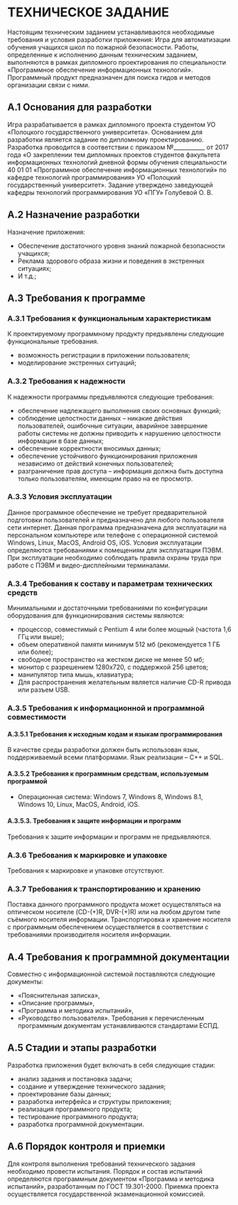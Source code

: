 # ТЕХНИЧЕСКОЕ ЗАДАНИЕ

Настоящим техническим заданием устанавливаются необходимые требования и условия разработки приложения: Игра для автоматизации обучения учащихся школ по пожарной безопасности. Работы, определенные к исполнению данным техническим заданием, выполняются в рамках дипломного проектирования по специальности «Программное обеспечение информационных технологий».
Программный продукт предназначен для поиска гидов и методов организации связи с ними. 

## А.1 Основания для разработки
Игра разрабатывается в рамках дипломного проекта студентом УО «Полоцкого государственного университета». Основанием для разработки является задание по дипломному проектированию. Разработка проводится в соответствии с приказом №___________ от 2017 года 
«О закреплении тем дипломных проектов студентов факультета информационных технологий дневной формы обучения специальности 40 01 01 «Программное обеспечение информационных технологий» по кафедре технологий программирования» УО «Полоцкий государственный университет». Задание утверждено заведующей кафедры технологий программирования УО «ПГУ» Голубевой О. В.

## А.2 Назначение разработки
Назначение приложения:
*	Обеспечение достаточного уровня знаний пожарной безопасности учащихся; 
*	Реклама здорового образа жизни и поведения в экстренных ситуациях; 
*	И т.д.;

## А.3 Требования к программе
### А.3.1 Требования к функциональным характеристикам

К проектируемому программному продукту предъявлены следующие функциональные требования.
*	возможность регистрации в приложении пользователя;
*	моделирование экстренных ситуаций;

### А.3.2 Требования к надежности

К надежности программы предъявляются следующие требования:
*	обеспечение надлежащего выполнения своих основных функций;
*	соблюдение целостности данных – никакие действия пользователей, ошибочные ситуации, аварийное завершение работы системы не должны приводить к нарушению целостности информации в базе данных;
*	обеспечение корректности вносимых данных;
*	обеспечение устойчивого функционирования приложения независимо от действий конечных пользователей;
*	разграничение прав доступа – информация должна быть доступна только пользователям, имеющим право на ее просмотр.

### А.3.3 Условия эксплуатации
Данное программное обеспечение не требует предварительной подготовки пользователей и предназначено для любого пользователя сети интернет.
Данная программа предназначена для эксплуатации на персональном компьютере или телефоне с операционной системой Windows, Linux, MacOS, Android OS, iOS.
Условия эксплуатации определяются требованиями к помещениям для эксплуатации ПЭВМ.
При эксплуатации необходимо соблюдать правила охраны труда при работе с ПЭВМ и видео-дисплейными терминалами.

### А.3.4 Требования к составу и параметрам технических средств 
Минимальными и достаточными требованиями по конфигурации оборудования для функционирования системы являются:
*	процессор, совместимый с Pentium 4 или более мощный (частота 1,6 ГГц или выше);
*	объем оперативной памяти минимум 512 мб (рекомендуется 1 ГБ или более);
*	свободное пространство на жестком диске не менее 50 мб;
*	монитор с разрешением 1280x720, с поддержкой 256 цветов;
*	манипулятор типа мышь, клавиатура;
*	Для распространения желательным является наличие CD-R привода или разъем USB.

### А.3.5 Требования к информационной и программной совместимости
#### А.3.5.1 Требования к исходным кодам и языкам программирования
В качестве среды разработки должен быть использован язык, поддерживаемый всеми платформами. Язык реализации – С++ и SQL. 

#### А.3.5.2 Требования к программным средствам, используемым программой
*	Операционная система: Windows 7, Windows 8, Windows 8.1, Windows 10, Linux, MacOS, Android, iOS.

#### А.3.5.3. Требования к защите информации и программ
Требования к защите информации и программ не предъявляются.

### А.3.6 Требования к маркировке и упаковке
Требования к маркировке и упаковке отсутствуют. 

### А.3.7 Требования к транспортированию и хранению
Поставка данного программного продукта может осуществляться на оптическом носителе (CD-(+)R, DVR-(+)R) или на любом другом типе съёмного носителя информации.
Транспортировка и хранение носителя с программным обеспечением осуществляется в соответствии с требованиями производителя носителя информации.

## А.4 Требования к программной документации
Совместно с информационной системой поставляются следующие документы: 
*	«Пояснительная записка»,
*	«Описание программы»,
*	«Программа и методика испытаний»,
*	«Руководство пользователя».
Требования к перечисленным программным документам устанавливаются стандартами ЕСПД.

## А.5 Стадии и этапы разработки
Разработка приложения будет включать в себя следующие стадии:
*	анализ задания и постановка задачи;
*	создание и утверждение технического задания;
*	проектирование базы данных;
*	разработка интерфейса и структуры приложения;
*	реализация программного продукта;
* тестирование программного продукта;
*	разработка программной документации.

## А.6 Порядок контроля и приемки
Для контроля выполнения требований технического задания необходимо провести испытания. Порядок и состав испытаний определяются программным документом «Программа и методика испытаний», разработанным по ГОСТ 19.301-2000. Приемка проекта осуществляется государственной экзаменационной комиссией.
